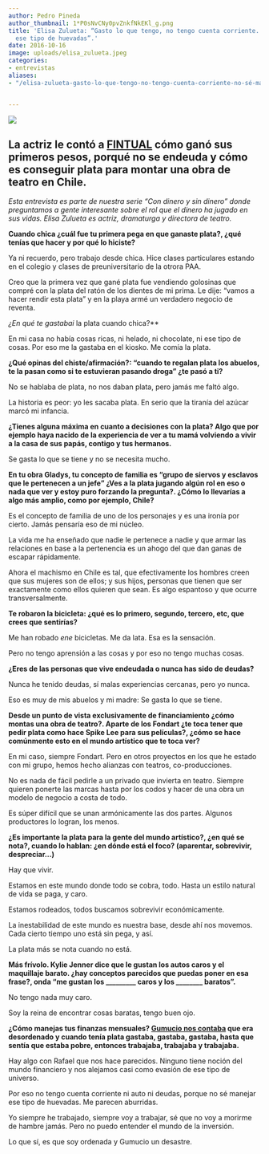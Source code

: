 ```yaml
---
author: Pedro Pineda
author_thumbnail: 1*P0sNvCNy0pvZnkfNkEKl_g.png
title: 'Elisa Zulueta: “Gasto lo que tengo, no tengo cuenta corriente. No sé manejar
  ese tipo de huevadas”.'
date: 2016-10-16
image: uploads/elisa_zulueta.jpeg
categories:
- entrevistas
aliases:
- "/elisa-zulueta-gasto-lo-que-tengo-no-tengo-cuenta-corriente-no-sé-manejar-ese-tipo-de-huevadas-1852071d6849/"


---
```


![](/uploads/elisa_zulueta.jpeg)

## La actriz le contó a [FINTUAL](https://fintual.cl/) cómo ganó sus primeros pesos, porqué no se endeuda y cómo es conseguir plata para montar una obra de teatro en Chile.

*Esta entrevista es parte de nuestra serie “Con dinero y sin dinero” donde preguntamos a gente interesante sobre el rol que el dinero ha jugado en sus vidas. Elisa Zulueta es actriz, dramaturga y directora de teatro.*

**Cuando chica ¿cuál fue tu primera pega en que ganaste plata?, ¿qué tenías que hacer y por qué lo hiciste?**

Ya ni recuerdo, pero trabajo desde chica. Hice clases particulares estando en el colegio y clases de preuniversitario de la otrora PAA.

Creo que la primera vez que gané plata fue vendiendo golosinas que compré con la plata del ratón de los dientes de mi prima. Le dije: “vamos a hacer rendir esta plata” y en la playa armé un verdadero negocio de reventa.

**¿En qué te* gastabai* la plata cuando chica?**

En mi casa no había cosas ricas, ni helado, ni chocolate, ni ese tipo de cosas. Por eso me la gastaba en el kiosko. Me comía la plata.

**¿Qué opinas del chiste/afirmación?: “cuando te regalan plata los abuelos, te la pasan como si te estuvieran pasando droga” ¿te pasó a ti?**

No se hablaba de plata, no nos daban plata, pero jamás me faltó algo.

La historia es peor: yo les sacaba plata. En serio que la tiranía del azúcar marcó mi infancia.

**¿Tienes alguna máxima en cuanto a decisiones con la plata? Algo que por ejemplo haya nacido de la experiencia de ver a tu mamá volviendo a vivir a la casa de sus papás, contigo y tus hermanos.**

Se gasta lo que se tiene y no se necesita mucho.

**En tu obra Gladys, tu concepto de familia es “grupo de siervos y esclavos que le pertenecen a un jefe” ¿Ves a la plata jugando algún rol en eso o nada que ver y estoy puro forzando la pregunta?. ¿Cómo lo llevarías a algo más amplio, como por ejemplo, Chile?**

Es el concepto de familia de uno de los personajes y es una ironía por cierto. Jamás pensaría eso de mi núcleo.

La vida me ha enseñado que nadie le pertenece a nadie y que armar las relaciones en base a la pertenencia es un ahogo del que dan ganas de escapar rápidamente.

Ahora el machismo en Chile es tal, que efectivamente los hombres creen que sus mujeres son de ellos; y sus hijos, personas que tienen que ser exactamente como ellos quieren que sean. Es algo espantoso y que ocurre transversalmente.

**Te robaron la bicicleta: ¿qué es lo primero, segundo, tercero, etc, que crees que sentirías?**

Me han robado *ene* bicicletas. Me da lata. Esa es la sensación.

Pero no tengo aprensión a las cosas y por eso no tengo muchas cosas.

**¿Eres de las personas que vive endeudada o nunca has sido de deudas?**

Nunca he tenido deudas, sí malas experiencias cercanas, pero yo nunca.

Eso es muy de mis abuelos y mi madre: Se gasta lo que se tiene.

**Desde un punto de vista exclusivamente de financiamiento ¿cómo montas una obra de teatro?. Aparte de los Fondart ¿te toca tener que pedir plata como hace Spike Lee para sus películas?, ¿cómo se hace comúnmente esto en el mundo artístico que te toca ver?**

En mi caso, siempre Fondart. Pero en otros proyectos en los que he estado con mi grupo, hemos hecho alianzas con teatros, co-producciones.

No es nada de fácil pedirle a un privado que invierta en teatro. Siempre quieren ponerte las marcas hasta por los codos y hacer de una obra un modelo de negocio a costa de todo.

Es súper difícil que se unan armónicamente las dos partes. Algunos productores lo logran, los menos.

**¿Es importante la plata para la gente del mundo artístico?, ¿en qué se nota?, cuando lo hablan: ¿en dónde está el foco? (aparentar, sobrevivir, despreciar…)**

Hay que vivir.

Estamos en este mundo donde todo se cobra, todo. Hasta un estilo natural de vida se paga, y caro.

Estamos rodeados, todos buscamos sobrevivir económicamente.

La inestabilidad de este mundo es nuestra base, desde ahí nos movemos. Cada cierto tiempo uno está sin pega, y así.

La plata más se nota cuando no está.

**Más frívolo. Kylie Jenner dice que le gustan los autos caros y el maquillaje barato. ¿hay conceptos parecidos que puedas poner en esa frase?, onda “me gustan los _________ caros y los ________ baratos”.**

No tengo nada muy caro.

Soy la reina de encontrar cosas baratas, tengo buen ojo.

**¿Cómo manejas tus finanzas mensuales? [Gumucio nos contaba](https://blog.fintual.cl/rafael-gumucio-nos-explica-cu%C3%A1l-es-el-truco-para-invertir-en-la-vida-343622ac862#.yxsly22hu) que era desordenado y cuando tenía plata gastaba, gastaba, gastaba, hasta que sentía que estaba pobre, entonces trabajaba, trabajaba y trabajaba.**

Hay algo con Rafael que nos hace parecidos. Ninguno tiene noción del mundo financiero y nos alejamos casi como evasión de ese tipo de universo.

Por eso no tengo cuenta corriente ni auto ni deudas, porque no sé manejar ese tipo de huevadas. Me parecen aburridas.

Yo siempre he trabajado, siempre voy a trabajar, sé que no voy a morirme de hambre jamás. Pero no puedo entender el mundo de la inversión.

Lo que sí, es que soy ordenada y Gumucio un desastre.
